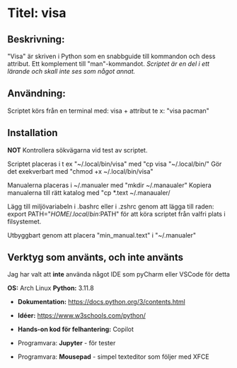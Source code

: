 # Titel: visa

## Beskrivning:
"Visa" är skriven i Python som en snabbguide till kommandon och dess attribut. 
Ett komplement till "man"-kommandot. 
*Scriptet är en del i ett lärande och skall inte ses som något annat.*

## Användning:
Scriptet körs från en terminal med: visa + attribut te x: "visa pacman"

## Installation
**NOT** Kontrollera sökvägarna vid test av scriptet.

Scriptet placeras i t ex "~/.local/bin/visa" med "cp visa "~/.local/bin/"
Gör det exekverbart med "chmod +x ~/.local/bin/visa"

Manualerna placeras i ~/.manualer med "mkdir ~/.manaualer"
Kopiera manualerna till rätt katalog med "cp *.text ~/.manaualer/

Lägg till miljövariabeln i .bashrc eller i .zshrc genom att lägga till raden:
export PATH="$HOME/.local/bin:$PATH" för att köra scriptet från valfri 
 plats i filsystemet.

Utbyggbart genom att placera "min_manual.text" i "~/.manualer"

## Verktyg som använts, och inte använts
Jag har valt att **inte** använda något IDE som pyCharm eller VSCode för detta


**OS:** Arch Linux
**Python:** 3.11.8 

- **Dokumentation:** https://docs.python.org/3/contents.html
- **Idéer:** https://www.w3schools.com/python/
- **Hands-on kod för felhantering:** Copilot

- Programvara: **Jupyter** - för tester
- Programvara: **Mousepad** - simpel texteditor som följer med XFCE
